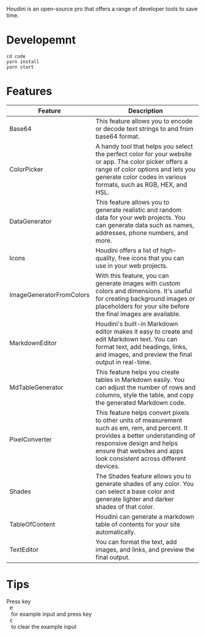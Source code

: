 Houdini is an open-source pro that offers a range of developer tools to save time.

# Developemnt

```shell
cd code
yarn install
yarn start
```


# Features

| Feature | Description |
| --- | --- |
| Base64 | This feature allows you to encode or decode text strings to and from base64 format. |
| ColorPicker | A handy tool that helps you select the perfect color for your website or app. The color picker offers a range of color options and lets you generate color codes in various formats, such as RGB, HEX, and HSL. |
| DataGenerator | This feature allows you to generate realistic and random data for your web projects. You can generate data such as names, addresses, phone numbers, and more. |
| Icons | Houdini offers a list of high-quality, free icons that you can use in your web projects. |
| ImageGeneratorFromColors | With this feature, you can generate images with custom colors and dimensions. It's useful for creating background images or placeholders for your site before the final images are available. |
| MarkdownEditor | Houdini's built-in Markdown editor makes it easy to create and edit Markdown text. You can format text, add headings, links, and images, and preview the final output in real-time. |
| MdTableGenerator | This feature helps you create tables in Markdown easily. You can adjust the number of rows and columns, style the table, and copy the generated Markdown code. |
| PixelConverter | This feature helps convert pixels to other units of measurement such as em, rem, and percent. It provides a better understanding of responsive design and helps ensure that websites and apps look consistent across different devices. |
| Shades | The Shades feature allows you to generate shades of any color. You can select a base color and generate lighter and darker shades of that color. |
| TableOfContent | Houdini can generate a markdown table of contents for your site automatically. |
| TextEditor | You can format the text, add images, and links, and preview the final output. |

# Tips

Press key <kbd> <br> e <br> </kbd> for example input and press key <kbd> <br> c <br> </kbd> to clear the example input
